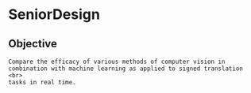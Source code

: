 # SeniorDesign

## Objective 
	Compare the efficacy of various methods of computer vision in combination with machine learning as applied to signed translation <br> 
 	tasks in real time. 
